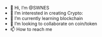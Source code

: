 - 👋 Hi, I’m @SWNES
- 👀 I’m interested in creating Crypto:
- 🌱 I’m currently learning blockchain 
- 💞️ I’m looking to collaborate on coin/token
- 📫 How to reach me 

<!---
SWNES/SWNES is a ✨ special ✨ repository because its `README.md` (this file) appears on your GitHub profile.
You can click the Preview link to take a look at your changes.
--->
